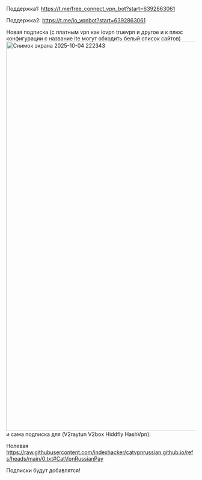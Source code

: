 Поддержка1: https://t.me/free_connect_vpn_bot?start=6392863061

Поддержка2: https://t.me/io_vpnbot?start=6392863061

Новая подписка (с платным vpn как iovpn truevpn и другое и к плюс конфигурации с название lte могут обходить белый список сайтов) 
<img width="1919" height="1033" alt="Снимок экрана 2025-10-04 222343" src="https://github.com/user-attachments/assets/6834c61a-ff21-4bbd-a574-3a9f52af5050" />
и сама подписка для (V2raytun V2box Hiddfly HashVpn):

Нолевая   https://raw.githubusercontent.com/indexhacker/catvpnrussian.github.io/refs/heads/main/0.txt#CatVpnRussianPay

 Подписки будут добавлятся!
